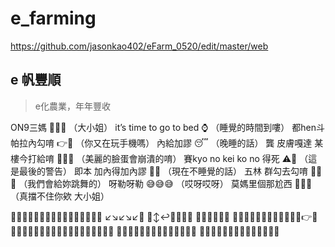 # e_farming

https://github.com/jasonkao402/eFarm_0520/edit/master/web

## e 帆豐順
> e化農業，年年豐收

ON9三媽  🤵🏻‍♂️
（大小姐）
it’s time to go to bed  ⌚️
（睡覺的時間到嘍）
都hen斗 帕拉內勾唷  👉📱
（你又在玩手機嗎）
內給加謬 😴
（晚睡的話）
龔 皮膚嘎達 某樓今打給唷  🧏🏻‍♀️
（美麗的臉蛋會崩潰的唷）
賽kyo no kei ko no 得死 ⚠️🫵
（這是最後的警告）
即本 加內得加內謬 🚫😴
（現在不睡覺的話）
五林 群勾去勾唷 🕺🕺🕺
（我們會給妳跳舞的）
呀勒呀勒 😅😅😅
（哎呀哎呀）
莫媽里個那尬西 🫸👸🏻
（真擋不住你欸 大小姐）

🤷🏻‍♂️🙅🏻‍♂️🤷🏻‍♂️🙅🏻‍♂️🤷🏻‍♂️👏
↙️↘️↙️↘️↙️👏
🙂‍↕️↩️🍑🍑🍑🍑
👏👏👏🫵🫵🫵
🙅🏻‍♂️🙅🏻‍♂️🙅🏻‍♂️🙅🏻‍♂️👉📱
🙅🏻‍♂️🙅🏻‍♂️🙅🏻‍♂️🙅🏻‍♂️💁🏻‍♂️💁🏻‍♂️
🧏🏻‍♂️🧏🏻‍♂️🧏🏻‍♂️🧏🏻‍♂️👋👋
🦵🏻🦶🏻🦵🏻🦶🏻🤦🏻‍♂️🤦🏻‍♂️